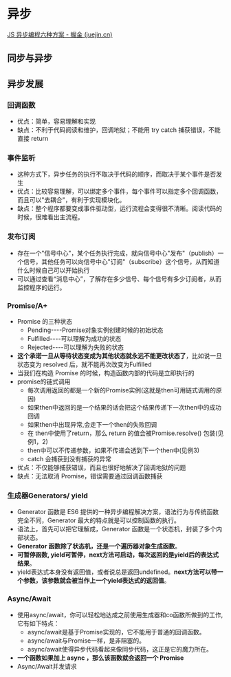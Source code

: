 # 异步

[JS 异步编程六种方案 - 掘金 (juejin.cn)](https://juejin.cn/post/6844903760280420366)



## 同步与异步



## 异步发展

### 回调函数

* 优点：简单，容易理解和实现
* 缺点：不利于代码阅读和维护，回调地狱；不能用 try catch 捕获错误，不能直接 return

### 事件监听

* 这种方式下，异步任务的执行不取决于代码的顺序，而取决于某个事件是否发生
* 优点：比较容易理解，可以绑定多个事件，每个事件可以指定多个回调函数，而且可以"去耦合"，有利于实现模块化。
* 缺点：整个程序都要变成事件驱动型，运行流程会变得很不清晰。阅读代码的时候，很难看出主流程。

### 发布订阅

* 存在一个"信号中心"，某个任务执行完成，就向信号中心"发布"（publish）一个信号，其他任务可以向信号中心"订阅"（subscribe）这个信号，从而知道什么时候自己可以开始执行
* 可以通过查看“消息中心”，了解存在多少信号、每个信号有多少订阅者，从而监控程序的运行。

### Promise/A+

* Promise 的三种状态
    * Pending----Promise对象实例创建时候的初始状态
    * Fulfilled----可以理解为成功的状态
    * Rejected----可以理解为失败的状态
* **这个承诺一旦从等待状态变成为其他状态就永远不能更改状态了**，比如说一旦状态变为 resolved 后，就不能再次改变为Fulfilled
* 当我们在构造 Promise 的时候，构造函数内部的代码是立即执行的
* promise的链式调用
    * 每次调用返回的都是一个新的Promise实例(这就是then可用链式调用的原因)
    * 如果then中返回的是一个结果的话会把这个结果传递下一次then中的成功回调
    * 如果then中出现异常,会走下一个then的失败回调
    * 在 then中使用了return，那么 return 的值会被Promise.resolve() 包装(见例1，2)
    * then中可以不传递参数，如果不传递会透到下一个then中(见例3)
    * catch 会捕获到没有捕获的异常
* 优点：不仅能够捕获错误，而且也很好地解决了回调地狱的问题
* 缺点：无法取消 Promise，错误需要通过回调函数捕获

### 生成器Generators/ yield

* Generator 函数是 ES6 提供的一种异步编程解决方案，语法行为与传统函数完全不同，Generator 最大的特点就是可以控制函数的执行。
* 语法上，首先可以把它理解成，Generator 函数是一个状态机，封装了多个内部状态。
* **Generator 函数除了状态机，还是一个遍历器对象生成函数**。
* **可暂停函数, yield可暂停，next方法可启动，每次返回的是yield后的表达式结果**。
* yield表达式本身没有返回值，或者说总是返回undefined。**next方法可以带一个参数，该参数就会被当作上一个yield表达式的返回值**。

### Async/Await

* 使用async/await，你可以轻松地达成之前使用生成器和co函数所做到的工作,它有如下特点：
    * async/await是基于Promise实现的，它不能用于普通的回调函数。
    * async/await与Promise一样，是非阻塞的。
    * async/await使得异步代码看起来像同步代码，这正是它的魔力所在。
* **一个函数如果加上 async ，那么该函数就会返回一个 Promise**
* Async/Await并发请求





